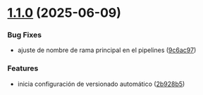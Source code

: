# [1.1.0](https://github.com/KevinVincent016/Proyecto-Final-IngeSoft-V/compare/v1.0.0...v1.1.0) (2025-06-09)


### Bug Fixes

* ajuste de nombre de rama principal en el pipelines ([9c6ac97](https://github.com/KevinVincent016/Proyecto-Final-IngeSoft-V/commit/9c6ac97f9ec6274e7f2d960cdf552e01255dbfea))


### Features

* inicia configuración de versionado automático ([2b928b5](https://github.com/KevinVincent016/Proyecto-Final-IngeSoft-V/commit/2b928b5a3e9cdc5d0db637963f5c33e68ee43b2b))
